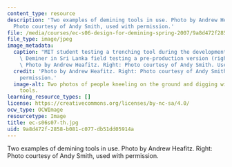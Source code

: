 ```yaml
---
content_type: resource
description: 'Two examples of demining tools in use. Photo by Andrew Heafitz. Right:
  Photo courtesy of Andy Smith, used with permission.'
file: /media/courses/ec-s06-design-for-demining-spring-2007/9a8d472f2858b081c077db51dd05914a_ec-s06s07-th.jpg
file_type: image/jpeg
image_metadata:
  caption: "MIT student testing a trenching tool during the development process (left),\
    \ Deminer in Sri Lanka field testing a pre-production version (right).\_(Left:\
    \ Photo by Andrew Heafitz. Right: Photo courtesy of Andy Smith. Used with permission.)"
  credit: 'Photo by Andrew Heafitz. Right: Photo courtesy of Andy Smith, used with
    permission.'
  image-alt: Two photos of people kneeling on the ground and digging with demining
    tools.
learning_resource_types: []
license: https://creativecommons.org/licenses/by-nc-sa/4.0/
ocw_type: OCWImage
resourcetype: Image
title: ec-s06s07-th.jpg
uid: 9a8d472f-2858-b081-c077-db51dd05914a
---
```

Two examples of demining tools in use. Photo by Andrew Heafitz. Right: Photo courtesy of Andy Smith, used with permission.